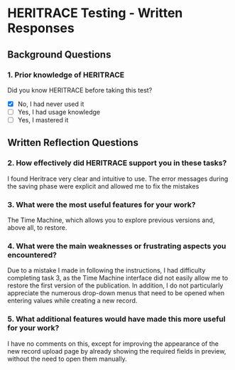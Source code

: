 # HERITRACE Testing - Written Responses

## Background Questions

### 1. Prior knowledge of HERITRACE
Did you know HERITRACE before taking this test?
- [x] No, I had never used it
- [ ] Yes, I had usage knowledge
- [ ] Yes, I mastered it

## Written Reflection Questions

### 2. How effectively did HERITRACE support you in these tasks?
I found Heritrace very clear and intuitive to use. The error messages during the saving phase were explicit and allowed me to fix the mistakes

### 3. What were the most useful features for your work?
The Time Machine, which allows you to explore previous versions and, above all, to restore.

### 4. What were the main weaknesses or frustrating aspects you encountered?
Due to a mistake I made in following the instructions, I had difficulty completing task 3, as the Time Machine interface did not easily allow me to restore the first version of the publication.
In addition, I do not particularly appreciate the numerous drop-down menus that need to be opened when entering values while creating a new record.

### 5. What additional features would have made this more useful for your work?
I have no comments on this, except for improving the appearance of the new record upload page by already showing the required fields in preview, without the need to open them manually.
